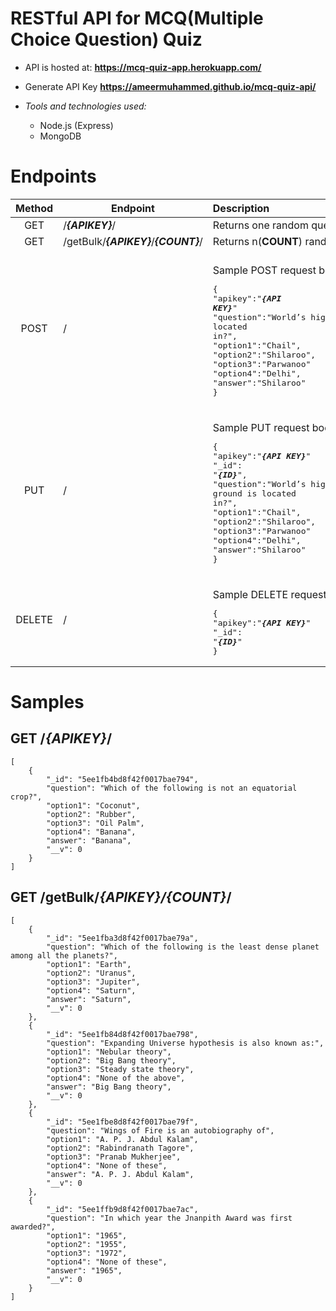 # RESTful API for MCQ(Multiple Choice Question) Quiz

* API is hosted at: **https://mcq-quiz-app.herokuapp.com/**
* Generate API Key **https://ameermuhammed.github.io/mcq-quiz-api/**


* *Tools and technologies used:*
  * Node.js (Express)
  * MongoDB

# Endpoints

|    Method    | Endpoint                   | Description                          |
|:------------:| -------------------------- |:-------------------------------------| 
|GET           | /***{APIKEY}***/                 | Returns one random question          |
|GET           | /getBulk/***{APIKEY}***/***{COUNT}***/ | Returns n(**COUNT**) random questions| 
|POST          | /             | <br>Sample POST request body:<pre>{<br>"apikey":"***{API KEY}***"<br>"question":"World’s highest Hockey ground is located in?",<br>"option1":"Chail",<br>"option2":"Shilaroo",<br>"option3":"Parwanoo"<br>"option4":"Delhi",<br>"answer":"Shilaroo"<br>}</pre>|
|PUT | /|<br>Sample PUT request body:<pre>{<br>"apikey":"***{API KEY}***"<br>"_id": "***{ID}***",<br>"question":"World’s highest Hockey ground is located in?",<br>"option1":"Chail",<br>"option2":"Shilaroo",<br>"option3":"Parwanoo"<br>"option4":"Delhi",<br>"answer":"Shilaroo"<br>}</pre>|
|DELETE|/|<br>Sample DELETE request body:<pre>{<br>"apikey":"***{API KEY}***"<br>"_id": "***{ID}***"<br>}</pre>|
# Samples
## GET /***{APIKEY}***/
```
[
    {
        "_id": "5ee1fb4bd8f42f0017bae794",
        "question": "Which of the following is not an equatorial crop?",
        "option1": "Coconut",
        "option2": "Rubber",
        "option3": "Oil Palm",
        "option4": "Banana",
        "answer": "Banana",
        "__v": 0
    }
]
```
## GET /getBulk/***{APIKEY}/{COUNT}***/
```
[
    {
        "_id": "5ee1fba3d8f42f0017bae79a",
        "question": "Which of the following is the least dense planet among all the planets?",
        "option1": "Earth",
        "option2": "Uranus",
        "option3": "Jupiter",
        "option4": "Saturn",
        "answer": "Saturn",
        "__v": 0
    },
    {
        "_id": "5ee1fb84d8f42f0017bae798",
        "question": "Expanding Universe hypothesis is also known as:",
        "option1": "Nebular theory",
        "option2": "Big Bang theory",
        "option3": "Steady state theory",
        "option4": "None of the above",
        "answer": "Big Bang theory",
        "__v": 0
    },
    {
        "_id": "5ee1fbe8d8f42f0017bae79f",
        "question": "Wings of Fire is an autobiography of",
        "option1": "A. P. J. Abdul Kalam",
        "option2": "Rabindranath Tagore",
        "option3": "Pranab Mukherjee",
        "option4": "None of these",
        "answer": "A. P. J. Abdul Kalam",
        "__v": 0
    },
    {
        "_id": "5ee1ffb9d8f42f0017bae7ac",
        "question": "In which year the Jnanpith Award was first awarded?",
        "option1": "1965",
        "option2": "1955",
        "option3": "1972",
        "option4": "None of these",
        "answer": "1965",
        "__v": 0
    }
]
```
